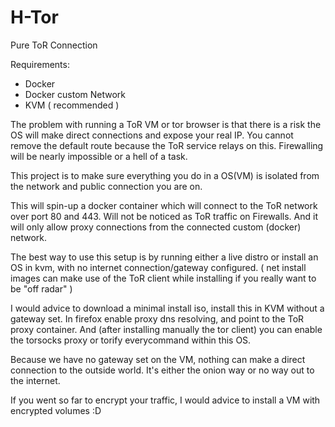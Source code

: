 # H-Tor

Pure ToR Connection

Requirements:
- Docker
- Docker custom Network
- KVM ( recommended )

The problem with running a ToR VM or tor browser is that there is a risk the OS will make direct connections and expose your real IP. You cannot remove the default route because the ToR service relays on this. Firewalling will be nearly impossible or a hell of a task.

This project is to make sure everything you do in a OS(VM) is isolated from the network and public connection you are on.

This will spin-up a docker container which will connect to the ToR network over port 80 and 443.
Will not be noticed as ToR traffic on Firewalls. And it will only allow proxy connections from the connected custom (docker) network.

The best way to use this setup is by running either a live distro or install an OS in kvm, with no internet connection/gateway configured. ( net install images can make use of the ToR client while installing if you really want to be "off radar" )

I would advice to download a minimal install iso, install this in KVM without a gateway set. In firefox enable proxy dns resolving, and point to the ToR proxy container.
And (after installing manually the tor client) you can enable the torsocks proxy or torify everycommand within this OS.

Because we have no gateway set on the VM, nothing can make a direct connection to the outside world. It's either the onion way or no way out to the internet.

If you went so far to encrypt your traffic, I would advice to install a VM with encrypted volumes :D
